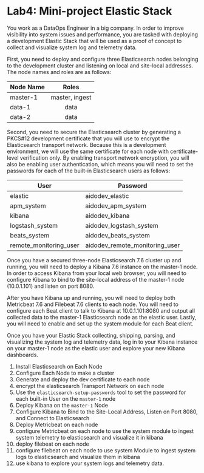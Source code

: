 # Lab4: Mini-project Elastic Stack

You work as a DataOps Engineer in a big company. In order to improve visibility into system issues and performance, you are tasked with deploying a development Elastic Stack that will be used as a proof of concept to collect and visualize system log and telemetry data.

First, you need to deploy and configure three Elasticsearch nodes belonging to the development cluster and listening on local and site-local addresses. The node names and roles are as follows:

|Node Name |Roles          |
|----------|:-------------:|
|master-1  |master, ingest |
|data-1    |data           |
|data-2    |data           |

Second, you need to secure the Elasticsearch cluster by generating a PKCS#12 development certificate that you will use to encrypt the Elasticsearch transport network. Because this is a development environment, we will use the same certificate for each node with certificate-level verification only. By enabling transport network encryption, you will also be enabling user authentication, which means you will need to set the passwords for each of the built-in Elasticsearch users as follows:


| User                   | Password                       |
|------------------------|--------------------------------|
| elastic                | aidodev_elastic                |
| apm_system             | aidodev_apm_system             |
| kibana                 | aidodev_kibana                 |
| logstash_system        | aidodev_logstash_system        |
| beats_system           | aidodev_beats_system           |
| remote_monitoring_user | aidodev_remote_monitoring_user |


Once you have a secured three-node Elasticsearch 7.6 cluster up and running, you will need to deploy a Kibana 7.6 instance on the master-1 node. In order to access Kibana from your local web browser, you will need to configure Kibana to bind to the site-local address of the master-1 node (10.0.1.101) and listen on port 8080.

After you have Kibana up and running, you will need to deploy both Metricbeat 7.6 and Filebeat 7.6 clients to each node. You will need to configure each Beat client to talk to Kibana at 10.0.1.101:8080 and output all collected data to the master-1 Elasticsearch node as the elastic user. Lastly, you will need to enable and set up the system module for each Beat client.

Once you have your Elastic Stack collecting, shipping, parsing, and visualizing the system log and telemetry data, log in to your Kibana instance on your master-1 node as the elastic user and explore your new Kibana dashboards.

1. Install Elasticsearch on Each Node
2. Configure Each Node to make a cluster
3. Generate and deploy the dev certificate to each node 
4. encrypt the elasticsearch Transport Network on each node
5. Use the `elasticsearch-setup-passwords` tool to set the password for each built-in User on the `master-1` node
6. Deploy Kibana on the `master-1` Node
7. Configure Kibana to Bind to the Site-Local Address, Listen on Port 8080, and Connect to Elasticsearch
8. Deploy Metricbeat on each node
9. configure Metricbeat on each node to use the system module to ingest system telemetry to elasticsearch and visualize it in kibana 
10. deploy filebeat on each node
11. configure filebeat on each node to use system Module to ingest system logs to elasticsearch and visualize them in kibana 
12. use kibana to explore your system logs and telemetry data.